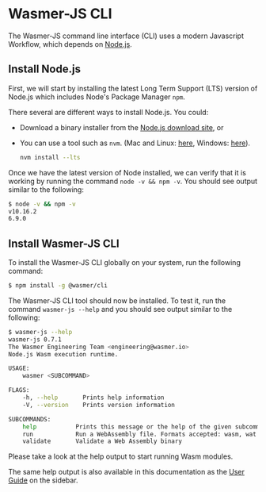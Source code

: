 # Wasmer-JS CLI

The Wasmer-JS command line interface \(CLI\) uses a modern Javascript Workflow, which depends on [Node.js](https://nodejs.org/en/).

## Install Node.js

First, we will start by installing the latest Long Term Support \(LTS\) version of Node.js which includes Node's Package Manager `npm`.

There several are different ways to install Node.js. You could:

* Download a binary installer from the [Node.js download site](https://nodejs.org/en/download/), or
* You can use a tool such as `nvm`. \(Mac and Linux: [here](https://github.com/creationix/nvm), Windows: [here](https://github.com/coreybutler/nvm-windows)\).

  ```bash
  nvm install --lts
  ```

Once we have the latest version of Node installed, we can verify that it is working by running the command `node -v && npm -v`. You should see output similar to the following:

```bash
$ node -v && npm -v
v10.16.2
6.9.0
```

## Install Wasmer-JS CLI

To install the Wasmer-JS CLI globally on your system, run the following command:

```bash
$ npm install -g @wasmer/cli
```

The Wasmer-JS CLI tool should now be installed. To test it, run the command `wasmer-js --help` and you should see output similar to the following:

```bash
$ wasmer-js --help
wasmer-js 0.7.1
The Wasmer Engineering Team <engineering@wasmer.io>
Node.js Wasm execution runtime.

USAGE:
    wasmer <SUBCOMMAND>

FLAGS:
    -h, --help       Prints help information
    -V, --version    Prints version information

SUBCOMMANDS:
    help           Prints this message or the help of the given subcommand(s)
    run            Run a WebAssembly file. Formats accepted: wasm, wat
    validate       Validate a Web Assembly binary
```

Please take a look at the help output to start running Wasm modules.

The same help output is also available in this documentation as the [User Guide](https://github.com/wasmerio/docs.wasmer.io/tree/master/docs/wasmer-js/cli/wasmer-js-cli-user-guide/README.md) on the sidebar.

